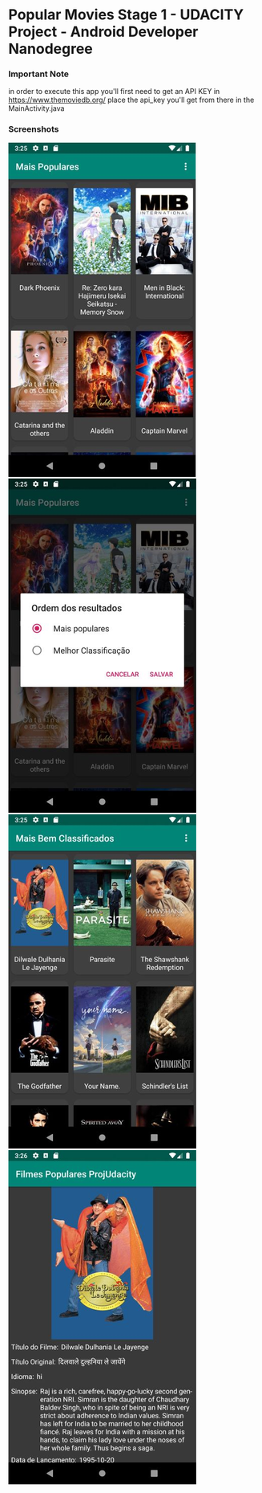 # Popular Movies Stage 1 - UDACITY Project - Android Developer Nanodegree

### Important Note
in order to execute this app you'll first need to get an API KEY in https://www.themoviedb.org/ place the api_key you'll get from there in the MainActivity.java

### Screenshots
![User Interface](https://github.com/raphaelrmendes/Popular-Movies-Stage-1/blob/master/Screenshots/screenshot1.jpg)
![User Interface](https://github.com/raphaelrmendes/Popular-Movies-Stage-1/blob/master/Screenshots/screenshot2.jpg)
![User Interface](https://github.com/raphaelrmendes/Popular-Movies-Stage-1/blob/master/Screenshots/screenshot3.jpg)
![User Interface](https://github.com/raphaelrmendes/Popular-Movies-Stage-1/blob/master/Screenshots/screenshot4.jpg)
